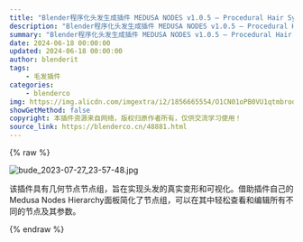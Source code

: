```yaml
---
title: "Blender程序化头发生成插件 MEDUSA NODES v1.0.5 – Procedural Hair System 最新版1.1.0"
description: "Blender程序化头发生成插件 MEDUSA NODES v1.0.5 – Procedural Hair System 最新版1.1.0"
summary: "Blender程序化头发生成插件 MEDUSA NODES v1.0.5 – Procedural Hair System 最新版1.1.0"
date: 2024-06-18 00:00:00
updated: 2024-06-18 00:00:00
author: blenderit
tags: 
    - 毛发插件
categories:
    - blenderco
img: https://img.alicdn.com/imgextra/i2/1856665554/O1CN01oPB0VU1qtmbrodO47_!!1856665554.jpg
showGetMethod: false
copyright: 本插件资源来自网络，版权归原作者所有，仅供交流学习使用！
source_link: https://blenderco.cn/48881.html
---
```


{% raw %}
<p><img class="aligncenter" src="https://img.alicdn.com/imgextra/i2/1856665554/O1CN01oPB0VU1qtmbrodO47_!!1856665554.jpg" alt="bude_2023-07-27_23-57-48.jpg"></p><p>该插件具有几何节点节点组，旨在实现头发的真实变形和可视化。借助插件自己的Medusa Nodes Hierarchy面板简化了节点组，可以在其中轻松查看和编辑所有不同的节点及其参数。</p>
<div style="display: none">blenderco</div>
{% endraw %}